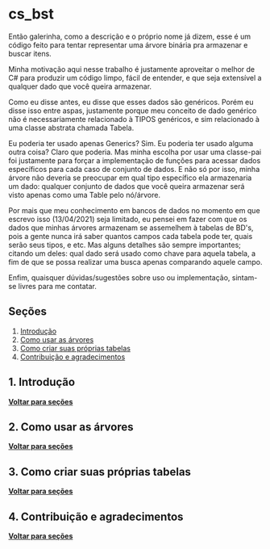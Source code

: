 # cs_bst
Então galerinha, como a descrição e o próprio nome já dizem, esse é um código feito para tentar representar uma árvore binária pra armazenar e buscar itens.

Minha motivação aqui nesse trabalho é justamente aproveitar o melhor de C# para produzir um código limpo, fácil de entender, e que seja extensível a qualquer dado que você queira armazenar.

Como eu disse antes, eu disse que esses dados são genéricos. Porém eu disse isso entre aspas, justamente porque meu conceito de dado genérico não é necessariamente relacionado à TIPOS genéricos, e sim relacionado à uma classe abstrata chamada Tabela. 

Eu poderia ter usado apenas Generics? Sim. Eu poderia ter usado alguma outra coisa? Claro que poderia. Mas minha escolha por usar uma classe-pai foi justamente para forçar a implementação de funções para acessar dados específicos para cada caso de conjunto de dados. E não só por isso, minha árvore não deveria se preocupar em qual tipo específico ela armazenaria um dado: qualquer conjunto de dados que você queira armazenar será visto apenas como uma Table pelo nó/árvore.

Por mais que meu conhecimento em bancos de dados no momento em que escrevo isso (13/04/2021) seja limitado, eu pensei em fazer com que os dados que minhas árvores armazenam se assemelhem à tabelas de BD's, pois a gente nunca irá saber quantos campos cada tabela pode ter, quais serão seus tipos, e etc. Mas alguns detalhes são sempre importantes; citando um deles: qual dado será usado como chave para aquela tabela, a fim de que se possa realizar uma busca apenas comparando aquele campo.

Enfim, quaisquer dúvidas/sugestões sobre uso ou implementação, sintam-se livres para me contatar.

## Seções

1. [Introdução](https://github.com/ciroDourado/cs_bst#1-introdução)
2. [Como usar as árvores](https://github.com/ciroDourado/cs_bst#introducao)
3. [Como criar suas próprias tabelas](https://github.com/ciroDourado/cs_bst#introducao)
4. [Contribuição e agradecimentos](https://github.com/ciroDourado/cs_bst#introducao)

## 1. Introdução
**[Voltar para seções](https://github.com/ciroDourado/cs_bst#seções)** 

## 2. Como usar as árvores
**[Voltar para seções](https://github.com/ciroDourado/cs_bst#seções)** 

## 3. Como criar suas próprias tabelas
**[Voltar para seções](https://github.com/ciroDourado/cs_bst#seções)** 

## 4. Contribuição e agradecimentos
**[Voltar para seções](https://github.com/ciroDourado/cs_bst#seções)** 
